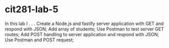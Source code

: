 # cit281-lab-5
In this lab I . . . 
Create a Node.js and fastify server application with GET and respond with JSON;
Add array of students;
Use Postman to test server GET routes;
Add POST handling to server application and respond with JSON;
Use Postman and POST request;
